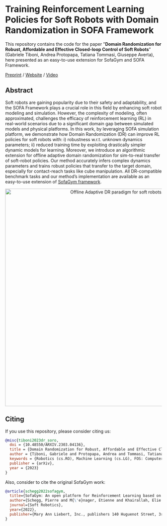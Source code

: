 # Training Reinforcement Learning Policies for Soft Robots with Domain Randomization in SOFA Framework

This repository contains the code for the paper "**Domain Randomization for Robust, Affordable and Effective Closed-loop Control of Soft Robots**" (Gabriele Tiboni, Andrea Protopapa, Tatiana Tommasi, Giuseppe Averta), here presented as an easy-to-use extension for SofaGym and SOFA Framework.

[Preprint](https://arxiv.org/abs/2303.04136) / [Website](https://andreaprotopapa.github.io/dr-soro/) / [Video](https://andreaprotopapa.github.io/dr-soro/)

## Abstract
Soft robots are gaining popularity due to their safety and
adaptability, and the SOFA Framework plays a crucial role in this field
by enhancing soft robot modeling and simulation. However, the complexity
of modeling, often approximated, challenges the efficacy of reinforcement
learning (RL) in real-world scenarios due to a significant domain
gap between simulated models and physical platforms. In this work, by
leveraging SOFA simulation platform, we demonstrate how Domain Randomization
(DR) can improve RL policies for soft robots with: i) robustness
w.r.t. unknown dynamics parameters; ii) reduced training time by
exploiting drastically simpler dynamic models for learning. Moreover, we
introduce an algorithmic extension for offline adaptive domain randomization
for sim-to-real transfer of soft-robot policies. Our method accurately
infers complex dynamics parameters and trains robust policies that
transfer to the target domain, especially for contact-reach tasks like cube
manipulation. All DR-compatible benchmark tasks and our method’s implementation
are available as an easy-to-use extension of [SofaGym framework](https://github.com/SofaDefrost/SofaGym).

<p align="center">
  <img src=https://github.com/andreaprotopapa/sofa-dr-rl/assets/44071949/670be649-b3fa-4b34-b715-41d4ad8688b4 alt="Offline Adaptive DR paradigm for soft robots." width="700"/>
</p>

## Citing
If you use this repository, please consider citing us:

```bibtex
@misc{tiboni2023dr_soro,
  doi = {10.48550/ARXIV.2303.04136},
  title = {Domain Randomization for Robust, Affordable and Effective Closed-loop Control of Soft Robots},
  author = {Tiboni, Gabriele and Protopapa, Andrea and Tommasi, Tatiana and Averta, Giuseppe},  
  keywords = {Robotics (cs.RO), Machine Learning (cs.LG), FOS: Computer and information sciences, FOS: Computer and information sciences},  
  publisher = {arXiv},  
  year = {2023}
}
```
Also, consider to cite the original SofaGym work:
```bibtex
@article{schegg2022sofagym,
  title={SofaGym: An open platform for Reinforcement Learning based on Soft Robot simulations},
  author={Schegg, Pierre and M{\'e}nager, Etienne and Khairallah, Elie and Marchal, Damien and Dequidt, J{\'e}r{\'e}mie and Preux, Philippe and Duriez, Christian},
  journal={Soft Robotics},
  year={2022},
  publisher={Mary Ann Liebert, Inc., publishers 140 Huguenot Street, 3rd Floor New~…}
}
```
